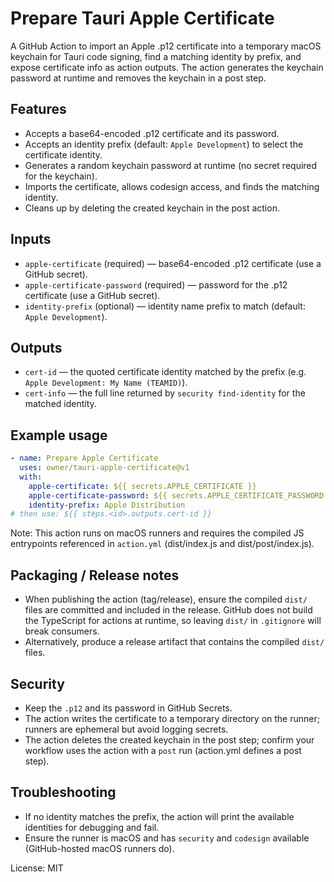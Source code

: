 # Prepare Tauri Apple Certificate

A GitHub Action to import an Apple .p12 certificate into a temporary macOS keychain for Tauri code signing, find a matching identity by prefix, and expose certificate info as action outputs. The action generates the keychain password at runtime and removes the keychain in a post step.

## Features
- Accepts a base64-encoded .p12 certificate and its password.
- Accepts an identity prefix (default: `Apple Development`) to select the certificate identity.
- Generates a random keychain password at runtime (no secret required for the keychain).
- Imports the certificate, allows codesign access, and finds the matching identity.
- Cleans up by deleting the created keychain in the post action.

## Inputs
- `apple-certificate` (required) — base64-encoded .p12 certificate (use a GitHub secret).
- `apple-certificate-password` (required) — password for the .p12 certificate (use a GitHub secret).
- `identity-prefix` (optional) — identity name prefix to match (default: `Apple Development`).

## Outputs
- `cert-id` — the quoted certificate identity matched by the prefix (e.g. `Apple Development: My Name (TEAMID)`).
- `cert-info` — the full line returned by `security find-identity` for the matched identity.

## Example usage
```yaml
- name: Prepare Apple Certificate
  uses: owner/tauri-apple-certificate@v1
  with:
    apple-certificate: ${{ secrets.APPLE_CERTIFICATE }}
    apple-certificate-password: ${{ secrets.APPLE_CERTIFICATE_PASSWORD }}
    identity-prefix: Apple Distribution
# then use: ${{ steps.<id>.outputs.cert-id }}
```

Note: This action runs on macOS runners and requires the compiled JS entrypoints referenced in `action.yml` (dist/index.js and dist/post/index.js).

## Packaging / Release notes
- When publishing the action (tag/release), ensure the compiled `dist/` files are committed and included in the release. GitHub does not build the TypeScript for actions at runtime, so leaving `dist/` in `.gitignore` will break consumers.
- Alternatively, produce a release artifact that contains the compiled `dist/` files.

## Security
- Keep the `.p12` and its password in GitHub Secrets.
- The action writes the certificate to a temporary directory on the runner; runners are ephemeral but avoid logging secrets.
- The action deletes the created keychain in the post step; confirm your workflow uses the action with a `post` run (action.yml defines a post step).

## Troubleshooting
- If no identity matches the prefix, the action will print the available identities for debugging and fail.
- Ensure the runner is macOS and has `security` and `codesign` available (GitHub-hosted macOS runners do).

License: MIT